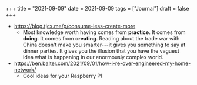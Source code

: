 +++
title = "2021-09-09"
date = 2021-09-09
tags = ["Journal"]
draft = false
+++

-   <https://blog.tjcx.me/p/consume-less-create-more>
    -   Most knowledge worth having comes from **practice**. It comes from **doing**. It comes from **creating**. Reading about the trade war with China doesn't make you smarter---it gives you something to say at dinner parties. It gives you the illusion that you have the vaguest idea what is happening in our enormously complex world.
-   <https://ben.balter.com/2021/09/01/how-i-re-over-engineered-my-home-network/>
    -   Cool ideas for your Raspberry PI